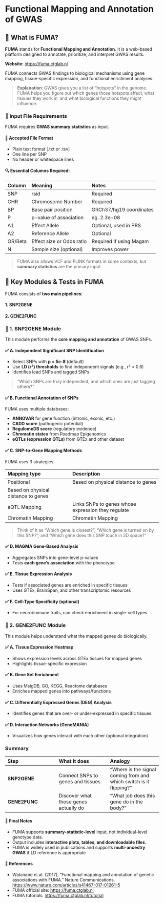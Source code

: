 # Functional Mapping and Annotation of GWAS

## 🧪 What is FUMA?

**FUMA** stands for **Functional Mapping and Annotation**. It is a
web-based platform designed to annotate, prioritize, and interpret GWAS
results.

**Website**: <https://fuma.ctglab.nl>

FUMA connects GWAS findings to biological mechanisms using gene mapping,
tissue-specific expression, and functional enrichment analyses.

> **Explanation**: GWAS gives you a list of “hotspots” in the genome.
> FUMA helps you figure out which genes those hotspots affect, what
> tissues they work in, and what biological functions they might
> influence.

### 🔧 Input File Requirements

FUMA requires **GWAS summary statistics** as input.

#### 🔢 Accepted File Format

-   Plain text format (.txt or .tsv)
-   One line per SNP
-   No header or whitespace lines

#### 🔍 Essential Columns Required:

<table>
<thead>
<tr>
<th style="text-align: left;">Column</th>
<th style="text-align: left;">Meaning</th>
<th style="text-align: left;">Notes</th>
</tr>
</thead>
<tbody>
<tr>
<td style="text-align: left;">SNP</td>
<td style="text-align: left;">rsid</td>
<td style="text-align: left;">Required</td>
</tr>
<tr>
<td style="text-align: left;">CHR</td>
<td style="text-align: left;">Chromosome Number</td>
<td style="text-align: left;">Required</td>
</tr>
<tr>
<td style="text-align: left;">BP</td>
<td style="text-align: left;">Base pair position</td>
<td style="text-align: left;">GRCh37/hg19 coordinates</td>
</tr>
<tr>
<td style="text-align: left;">P</td>
<td style="text-align: left;">p-value of association</td>
<td style="text-align: left;">eg. 2.3e-08</td>
</tr>
<tr>
<td style="text-align: left;">A1</td>
<td style="text-align: left;">Effect Allele</td>
<td style="text-align: left;">Optional, used in PRS</td>
</tr>
<tr>
<td style="text-align: left;">A2</td>
<td style="text-align: left;">Reference Allele</td>
<td style="text-align: left;">Optional</td>
</tr>
<tr>
<td style="text-align: left;">OR/Beta</td>
<td style="text-align: left;">Effect size or Odds ratio</td>
<td style="text-align: left;">Required if using Magam</td>
</tr>
<tr>
<td style="text-align: left;">N</td>
<td style="text-align: left;">Sample size (optional)</td>
<td style="text-align: left;">Improves power</td>
</tr>
</tbody>
</table>

> FUMA also allows VCF and PLINK formats in some contexts, but **summary
> statistics** are the primary input.

## 🔮 Key Modules & Tests in FUMA

FUMA consists of **two main pipelines**:

#### 1. SNP2GENE

#### 2. GENE2FUNC

### 🔹 1. SNP2GENE Module

This module performs the **core mapping and annotation** of GWAS SNPs.

#### ✅ A. Independent Significant SNP Identification

-   Select SNPs with **p &lt; 5e-8** (default)
-   Use **LD (r²) thresholds** to find independent signals (e.g., r²
    &lt; 0.6)
-   Identifies lead SNPs and tagged SNPs

> “Which SNPs are truly independent, and which ones are just tagging
> others?”

#### ✅ B. Functional Annotation of SNPs

FUMA uses multiple databases:

-   **ANNOVAR** for gene function (intronic, exonic, etc.)
-   **CADD score** (pathogenic potential)
-   **RegulomeDB score** (regulatory evidence)
-   **Chromatin states** from Roadmap Epigenomics
-   **eQTLs (expression QTLs)** from GTEx and other dataset

#### ✅ C. SNP-to-Gene Mapping Methods

FUMA uses 3 strategies:

<table>
<thead>
<tr>
<th style="text-align: left;">Mapping type</th>
<th style="text-align: left;">Description</th>
</tr>
</thead>
<tbody>
<tr>
<td style="text-align: left;">Positional</td>
<td style="text-align: left;">Based on physical distance to genes</td>
</tr>
<tr>
<td style="text-align: left;">Based on physical distance to genes</td>
<td style="text-align: left;"></td>
</tr>
<tr>
<td style="text-align: left;">eQTL Mapping</td>
<td style="text-align: left;">Links SNPs to genes whose expression they
regulate</td>
</tr>
<tr>
<td style="text-align: left;">Chromatin Mapping</td>
<td style="text-align: left;">Chromatin Mapping</td>
</tr>
</tbody>
</table>

> Think of it as “Which gene is closest?”, “Which gene is turned on by
> this SNP?”, and “Which gene does this SNP touch in 3D space?”

#### ✅ D. MAGMA Gene-Based Analysis

-   Aggregates SNPs into gene-level p-values
-   Tests **each gene’s association** with the phenotype

#### ✅ E. Tissue Expression Analysis

-   Tests if associated genes are enriched in specific tissues
-   Uses GTEx, BrainSpan, and other transcriptomic resources

#### ✅ F. Cell-Type Specificity (optional)

-   For neuro/immune traits, can check enrichment in single-cell types

### 🔹 2. GENE2FUNC Module

This module helps understand what the mapped genes do biologically.

#### ✅ A. Tissue Expression Heatmap

-   Shows expression levels across GTEx tissues for mapped genes
-   Highlights tissue-specific expression

#### ✅ B. Gene Set Enrichment

-   Uses MsigDB, GO, KEGG, Reactome databases
-   Enriches mapped genes into pathways/functions

#### ✅ C. Differentially Expressed Genes (DEG) Analysis

-   Identifies genes that are over- or under-expressed in specific
    tissues

#### ✅ D. Interaction Networks (GeneMANIA)

-   Visualizes how genes interact with each other (optional integration)

### Summary

<table>
<colgroup>
<col style="width: 33%" />
<col style="width: 33%" />
<col style="width: 33%" />
</colgroup>
<thead>
<tr>
<th style="text-align: left;">Step</th>
<th style="text-align: left;">What it does</th>
<th style="text-align: left;">Analogy</th>
</tr>
</thead>
<tbody>
<tr>
<td style="text-align: left;"><strong>SNP2GENE</strong></td>
<td style="text-align: left;">Connect SNPs to genes and tissues</td>
<td style="text-align: left;">“Where is the signal coming from and which
switch is it flipping?”</td>
</tr>
<tr>
<td style="text-align: left;"><strong>GENE2FUNC</strong></td>
<td style="text-align: left;">Discover what those genes actually do</td>
<td style="text-align: left;">“What job does this gene do in the
body?”</td>
</tr>
</tbody>
</table>

#### 📆 Final Notes

-   FUMA supports **summary-statistic-level** input, not
    individual-level genotype data.
-   Output includes **interactive plots, tables, and downloadable
    files**.
-   FUMA is widely used in publications and supports **multi-ancestry
    GWAS** if LD reference is appropriate

#### 🔗 References

-   Watanabe et al. (2017), “Functional mapping and annotation of
    genetic associations with FUMA.” Nature Communications.
    <https://www.nature.com/articles/s41467-017-01261-5>
-   FUMA official site: <https://fuma.ctglab.nl>
-   FUMA tutorials: <https://fuma.ctglab.nl/tutorial>
